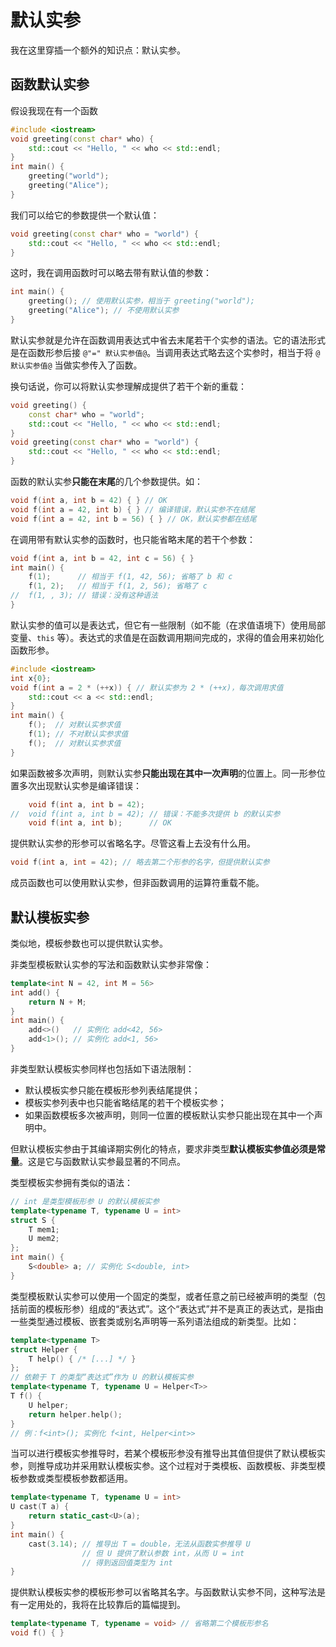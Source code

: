 # 默认实参

我在这里穿插一个额外的知识点：默认实参。

## 函数默认实参

假设我现在有一个函数
```cpp codemo(show)
#include <iostream>
void greeting(const char* who) {
    std::cout << "Hello, " << who << std::endl;
}
int main() {
    greeting("world");
    greeting("Alice");
}
```
我们可以给它的参数提供一个默认值：
```cpp
void greeting(const char* who = "world") {
    std::cout << "Hello, " << who << std::endl;
}
```
这时，我在调用函数时可以略去带有默认值的参数：
```cpp
int main() {
    greeting(); // 使用默认实参，相当于 greeting("world");
    greeting("Alice"); // 不使用默认实参
}
```

默认实参就是允许在函数调用表达式中省去末尾若干个实参的语法。它的语法形式是在函数形参后接 `@"=" 默认实参值@`。当调用表达式略去这个实参时，相当于将 `@默认实参值@` 当做实参传入了函数。

换句话说，你可以将默认实参理解成提供了若干个新的重载：
```cpp
void greeting() {
    const char* who = "world";
    std::cout << "Hello, " << who << std::endl;
}
void greeting(const char* who = "world") {
    std::cout << "Hello, " << who << std::endl;
}
```

函数的默认实参**只能在末尾**的几个参数提供。如：
```cpp
void f(int a, int b = 42) { } // OK
void f(int a = 42, int b) { } // 编译错误，默认实参不在结尾
void f(int a = 42, int b = 56) { } // OK，默认实参都在结尾
```

在调用带有默认实参的函数时，也只能省略末尾的若干个参数：
```cpp
void f(int a, int b = 42, int c = 56) { }
int main() {
    f(1);      // 相当于 f(1, 42, 56); 省略了 b 和 c
    f(1, 2);   // 相当于 f(1, 2, 56); 省略了 c
//  f(1, , 3); // 错误：没有这种语法
}
```

默认实参的值可以是表达式，但它有一些限制（如不能（在求值语境下）使用局部变量、`this` 等）。表达式的求值是在函数调用期间完成的，求得的值会用来初始化函数形参。
```cpp codemo(show)
#include <iostream>
int x{0};
void f(int a = 2 * (++x)) { // 默认实参为 2 * (++x)，每次调用求值
    std::cout << a << std::endl;
}
int main() {
    f();  // 对默认实参求值
    f(1); // 不对默认实参求值
    f();  // 对默认实参求值
}
```

如果函数被多次声明，则默认实参**只能出现在其中一次声明**的位置上。同一形参位置多次出现默认实参是编译错误：
```cpp
    void f(int a, int b = 42);
//  void f(int a, int b = 42); // 错误：不能多次提供 b 的默认实参
    void f(int a, int b);      // OK
```

提供默认实参的形参可以省略名字。尽管这看上去没有什么用。
```cpp
void f(int a, int = 42); // 略去第二个形参的名字，但提供默认实参
```

成员函数也可以使用默认实参，但非函数调用的运算符重载不能。

## 默认模板实参

类似地，模板参数也可以提供默认实参。

非类型模板默认实参的写法和函数默认实参非常像：
```cpp codemo(show)
template<int N = 42, int M = 56>
int add() {
    return N + M;
}
int main() {
    add<>()   // 实例化 add<42, 56>
    add<1>(); // 实例化 add<1, 56>
}
```

非类型默认模板实参同样也包括如下语法限制：
- 默认模板实参只能在模板形参列表结尾提供；
- 模板实参列表中也只能省略结尾的若干个模板实参；
- 如果函数模板多次被声明，则同一位置的模板默认实参只能出现在其中一个声明中。

但默认模板实参由于其编译期实例化的特点，要求非类型**默认模板实参值必须是常量**。这是它与函数默认实参最显著的不同点。

类型模板实参拥有类似的语法：
```cpp codemo(show)
// int 是类型模板形参 U 的默认模板实参
template<typename T, typename U = int>
struct S {
    T mem1;
    U mem2;
};
int main() {
    S<double> a; // 实例化 S<double, int>
}
```

类型模板默认实参可以使用一个固定的类型，或者任意之前已经被声明的类型（包括前面的模板形参）组成的“表达式”。这个“表达式”并不是真正的表达式，是指由一些类型通过模板、嵌套类或别名声明等一系列语法组成的新类型。比如：

```cpp
template<typename T>
struct Helper {
    T help() { /* [...] */ }
};
// 依赖于 T 的类型“表达式”作为 U 的默认模板实参
template<typename T, typename U = Helper<T>>
T f() {
    U helper;
    return helper.help();
}
// 例：f<int>(); 实例化 f<int, Helper<int>>
```

当可以进行模板实参推导时，若某个模板形参没有推导出其值但提供了默认模板实参，则推导成功并采用默认模板实参。这个过程对于类模板、函数模板、非类型模板参数或类型模板参数都适用。
```cpp codemo(show)
template<typename T, typename U = int>
U cast(T a) {
    return static_cast<U>(a);
}
int main() {
    cast(3.14); // 推导出 T = double，无法从函数实参推导 U
                // 但 U 提供了默认参数 int，从而 U = int
                // 得到返回值类型为 int
}
```

提供默认模板实参的模板形参可以省略其名字。与函数默认实参不同，这种写法是有一定用处的，我将在比较靠后的篇幅提到。
```cpp
template<typename T, typename = void> // 省略第二个模板形参名
void f() { }
```
